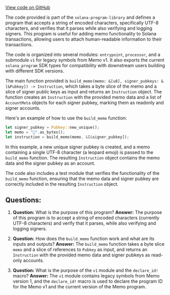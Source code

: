 [View code on GitHub](https://github.com/solana-labs/solana-program-library/memo/program/src/lib.rs)

The code provided is part of the `solana-program-library` and defines a program that accepts a string of encoded characters, specifically UTF-8 characters, and verifies that it parses while also verifying and logging signers. This program is useful for adding memo functionality to Solana transactions, allowing users to attach human-readable information to their transactions.

The code is organized into several modules: `entrypoint`, `processor`, and a submodule `v1` for legacy symbols from Memo v1. It also exports the current `solana_program` SDK types for compatibility with downstream users building with different SDK versions.

The main function provided is `build_memo(memo: &[u8], signer_pubkeys: &[&Pubkey]) -> Instruction`, which takes a byte slice of the memo and a slice of signer public keys as input and returns an `Instruction` object. The function creates an `Instruction` with the provided memo data and a list of `AccountMeta` objects for each signer pubkey, marking them as readonly and signer accounts.

Here's an example of how to use the `build_memo` function:

```rust
let signer_pubkey = Pubkey::new_unique();
let memo = "🐆".as_bytes();
let instruction = build_memo(memo, &[&signer_pubkey]);
```

In this example, a new unique signer pubkey is created, and a memo containing a single UTF-8 character (a leopard emoji) is passed to the `build_memo` function. The resulting `Instruction` object contains the memo data and the signer pubkey as an account.

The code also includes a test module that verifies the functionality of the `build_memo` function, ensuring that the memo data and signer pubkey are correctly included in the resulting `Instruction` object.
## Questions: 
 1. **Question:** What is the purpose of this program?
   **Answer:** The purpose of this program is to accept a string of encoded characters (currently UTF-8 characters) and verify that it parses, while also verifying and logging signers.

2. **Question:** How does the `build_memo` function work and what are its inputs and outputs?
   **Answer:** The `build_memo` function takes a byte slice `memo` and a slice of references to `Pubkey` as input, and returns an `Instruction` with the provided memo data and signer pubkeys as read-only accounts.

3. **Question:** What is the purpose of the `v1` module and the `declare_id!` macro?
   **Answer:** The `v1` module contains legacy symbols from Memo version 1, and the `declare_id!` macro is used to declare the program ID for the Memo v1 and the current version of the Memo program.
